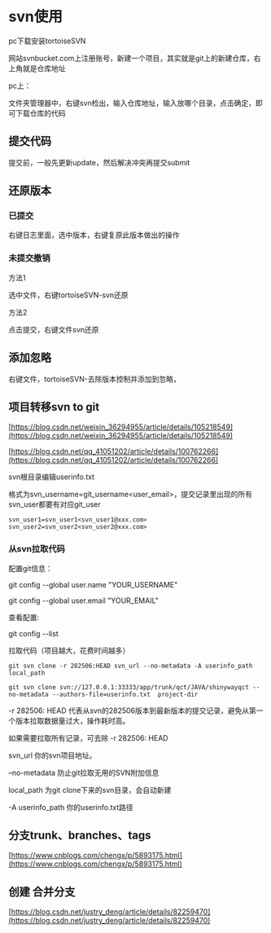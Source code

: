 # svn使用

pc下载安装tortoiseSVN

网站svnbucket.com上注册账号，新建一个项目，其实就是git上的新建仓库，右上角就是仓库地址

pc上：

文件夹管理器中，右键svn检出，输入仓库地址，输入放哪个目录，点击确定，即可下载仓库的代码

## 提交代码

提交前，一般先更新update，然后解决冲突再提交submit

## 还原版本

### 已提交

右键日志里面，选中版本，右键复原此版本做出的操作

### 未提交撤销

方法1

选中文件，右键tortoiseSVN-svn还原

方法2

点击提交，右键文件svn还原

## 添加忽略

右键文件，tortoiseSVN-去除版本控制并添加到忽略，

## 项目转移svn to git

[https://blog.csdn.net/weixin_36294955/article/details/105218549](https://blog.csdn.net/weixin_36294955/article/details/105218549)

[https://blog.csdn.net/qq_41051202/article/details/100762266](https://blog.csdn.net/qq_41051202/article/details/100762266)

svn根目录编辑userinfo.txt

格式为svn_username=git_username<user_email>，提交记录里出现的所有svn_user都要有对应git_user

```
svn_user1=svn_user1<svn_user1@xxx.com>
svn_user2=svn_user2<svn_user2@xxx.com>
```

### 从svn拉取代码

配置git信息：

git config --global user.name "YOUR_USERNAME"

git config --global user.email "YOUR_EMAIL"

查看配置:

git config --list

拉取代码（项目越大，花费时间越多）

```
git svn clone -r 282506:HEAD svn_url --no-metadata -A userinfo_path local_path

git svn clone svn://127.0.0.1:33333/app/trunk/qct/JAVA/shinywayqct --no-metadata --authors-file=userinfo.txt  project-dir
```

-r 282506: HEAD 代表从svn的282506版本到最新版本的提交记录，避免从第一个版本拉取数据量过大，操作耗时高。

如果需要拉取所有记录，可去除 -r 282506: HEAD

svn_url 你的svn项目地址。

–no-metadata 防止git拉取无用的SVN附加信息

local_path 为git clone下来的svn目录，会自动新建

-A userinfo_path 你的userinfo.txt路径

## 分支trunk、branches、tags

[https://www.cnblogs.com/chengx/p/5893175.html](https://www.cnblogs.com/chengx/p/5893175.html)

## 创建 合并分支

[https://blog.csdn.net/justry_deng/article/details/82259470](https://blog.csdn.net/justry_deng/article/details/82259470)
